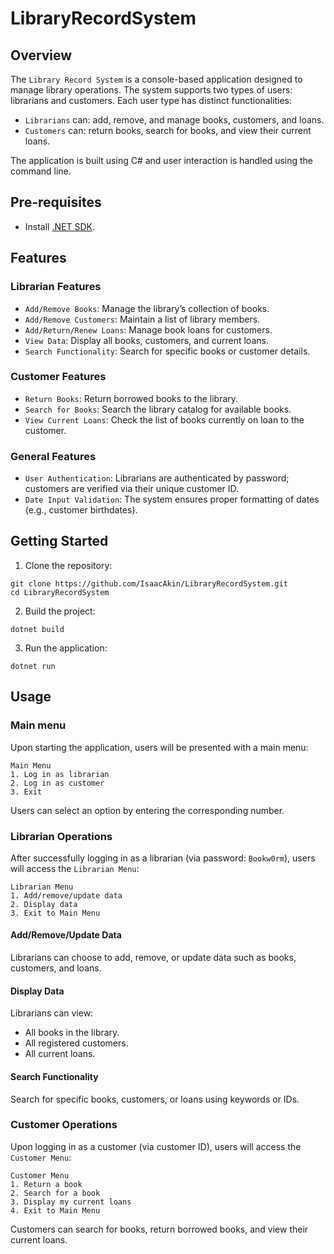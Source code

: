 # LibraryRecordSystem

## Overview

The `Library Record System` is a console-based application designed to manage library operations. The system supports two types of users: librarians and customers. Each user type has distinct functionalities:

- `Librarians` can: add, remove, and manage books, customers, and loans.
- `Customers` can: return books, search for books, and view their current loans.

The application is built using C# and user interaction is handled using the command line.

## Pre-requisites

- Install [.NET SDK](https://dotnet.microsoft.com/en-us/download).

## Features

### Librarian Features

- `Add/Remove Books`: Manage the library’s collection of books.
- `Add/Remove Customers`: Maintain a list of library members.
- `Add/Return/Renew Loans`: Manage book loans for customers.
- `View Data`: Display all books, customers, and current loans.
- `Search Functionality`: Search for specific books or customer details.

### Customer Features

- `Return Books`: Return borrowed books to the library.
- `Search for Books`: Search the library catalog for available books.
- `View Current Loans`: Check the list of books currently on loan to the customer.

### General Features

- `User Authentication`: Librarians are authenticated by password; customers are verified via their unique customer ID.
- `Date Input Validation`: The system ensures proper formatting of dates (e.g., customer birthdates).

## Getting Started

1. Clone the repository:

```
git clone https://github.com/IsaacAkin/LibraryRecordSystem.git
cd LibraryRecordSystem
```

2. Build the project:

```
dotnet build
```

3. Run the application:

```
dotnet run
```

## Usage

### Main menu

Upon starting the application, users will be presented with a main menu:

```
Main Menu
1. Log in as librarian
2. Log in as customer
3. Exit
```

Users can select an option by entering the corresponding number.

### Librarian Operations

After successfully logging in as a librarian (via password: `Bookw0rm`), users will access the `Librarian Menu`:

```
Librarian Menu
1. Add/remove/update data
2. Display data
3. Exit to Main Menu
```

#### Add/Remove/Update Data

Librarians can choose to add, remove, or update data such as books, customers, and loans.

#### Display Data

Librarians can view:

- All books in the library.
- All registered customers.
- All current loans.

#### Search Functionality

Search for specific books, customers, or loans using keywords or IDs.

### Customer Operations

Upon logging in as a customer (via customer ID), users will access the `Customer Menu`:

```
Customer Menu
1. Return a book
2. Search for a book
3. Display my current loans
4. Exit to Main Menu
```

Customers can search for books, return borrowed books, and view their current loans.
